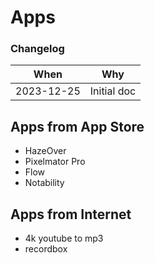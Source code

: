 # Apps

### Changelog

| When        | Why                                                           |
|-------------|---------------------------------------------------------------|
| 2023-12-25  | Initial doc


## Apps from App Store

- HazeOver
- Pixelmator Pro
- Flow
- Notability

## Apps from Internet

- 4k youtube to mp3
- recordbox

